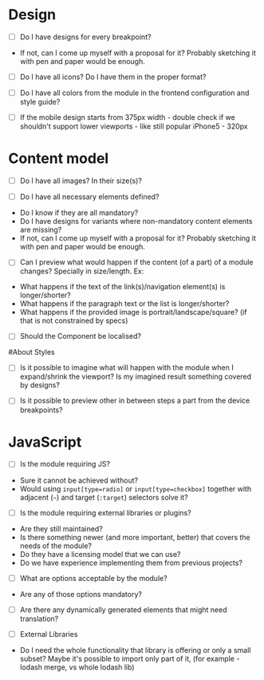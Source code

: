 # Design

- [ ] Do I have designs for every breakpoint?
 - If not, can I come up myself with a proposal for it? Probably sketching it with pen and paper would be enough.

- [ ] Do I have all icons? Do I have them in the proper format?

- [ ] Do I have all colors from the module in the frontend configuration and style guide?

- [ ] If the mobile design starts from 375px width - double check if we shouldn't support lower viewports - like still popular iPhone5 - 320px

# Content model
- [ ] Do I have all images? In their size(s)?

- [ ] Do I have all necessary elements defined?
 - Do I know if they are all mandatory?
 - Do I have designs for variants where non-mandatory content elements are missing?
 - If not, can I come up myself with a proposal for it? Probably sketching it with pen and paper would be enough.
 
- [ ] Can I preview what would happen if the content (of a part) of a module changes? Specially in size/length. Ex:
 - What happens if the text of the link(s)/navigation element(s) is longer/shorter?
 - What happens if the paragraph text or the list is longer/shorter?
 - What happens if the provided image is portrait/landscape/square? (if that is not constrained by specs)
 
- [ ] Should the Component be localised?

#About Styles
- [ ] Is it possible to imagine what will happen with the module when I expand/shrink the viewport? Is my imagined result something covered by designs?

- [ ] Is it possible to preview other in between steps a part from the device breakpoints?

# JavaScript
- [ ] Is the module requiring JS?
 - Sure it cannot be achieved without?
 - Would using `input[type=radio]` or `input[type=checkbox]` together with adjacent (`~`) and target (`:target`) selectors solve it?

- [ ] Is the module requiring external libraries or plugins?
 - Are they still maintained?
 - Is there something newer (and more important, better) that covers the needs of the module?
 - Do they have a licensing model that we can use?
 - Do we have experience implementing them from previous projects?

- [ ] What are options acceptable by the module?
 - Are any of those options mandatory?
 
- [ ] Are there any dynamically generated elements that might need translation?

- [ ] External Libraries
 - Do I need the whole functionality that library is offering or only a small subset? Maybe it's possible to import only part of it, (for example - lodash merge, vs whole lodash lib)
